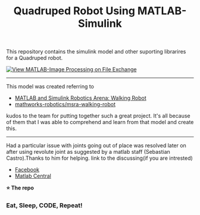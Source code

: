 <h1 align='center'> Quadruped Robot Using MATLAB-Simulink  </h1> <br>



This repository contains the simulink model and other suporting librarires for a Quadruped robot.



[![View MATLAB-Image Processing on File Exchange](https://www.mathworks.com/matlabcentral/images/matlab-file-exchange.svg)](https://in.mathworks.com/matlabcentral/fileexchange/99884-matlab-image-processing)




----------------------------------------------

This model was created referring to 
- [MATLAB and Simulink Robotics Arena: Walking Robot](https://in.mathworks.com/matlabcentral/fileexchange/64227-matlab-and-simulink-robotics-arena-walking-robot?s_tid=srchtitle_walking%20robot_6)
- [mathworks-robotics/msra-walking-robot](https://github.com/mathworks-robotics/msra-walking-robot) 

kudos to the team for putting together such a great project.
It's all because of them that I was able to comprehend and learn from that model and create this.

--------------------------------------------------
Had a particular issue with joints going out of place was resolved later on after using revolute joint as suggested by a matlab staff (Sebastian Castro).Thanks to him for helping.
link to the discussing(if you are intrested)
- [Facebook](https://www.facebook.com/100017607456550/videos/305468520050061/)
- [Matlab Central](https://in.mathworks.com/matlabcentral/answers/418450-i-have-followed-the-following-tutorial-but-haven-t-got-any-output-please-help-me-out?s_tid=prof_contriblnk)




**⭐ The repo**



### Eat, Sleep, CODE, Repeat!





